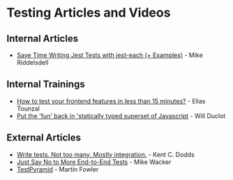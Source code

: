 # Testing Articles and Videos

## Internal Articles

- [Save Time Writing Jest Tests with jest-each (+ Examples)](https://blog.theodo.fr/2018/09/jest-each-tests/) - Mike Riddelsdell

## Internal Trainings

- [How to test your frontend features in less than 15 minutes?](https://slides.com/eliastounzal-1/how-to-test-all-of-your-frontend-features-in-less-than-15-minutes-2) - Elias Tounzal
- [Put the 'fun' back in 'statically typed superset of Javascript](https://www.youtube.com/watch?v=uVKqIH63nFU) - Will Duclot

## External Articles

- [Write tests. Not too many. Mostly integration.](https://blog.kentcdodds.com/write-tests-not-too-many-mostly-integration-5e8c7fff591c) - Kent C. Dodds
- [Just Say No to More End-to-End Tests](https://testing.googleblog.com/2015/04/just-say-no-to-more-end-to-end-tests.html) - Mike Wacker
- [TestPyramid](https://martinfowler.com/bliki/TestPyramid.html) - Martin Fowler

